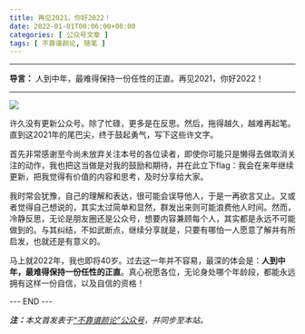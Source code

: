 ```yaml
---
title: 再见2021，你好2022！
date: 2022-01-01T00:06:00+08:00
categories: [ 公众号文章 ]
tags: [ 不靠谱颜论, 随笔 ]
---
```


---

**导言：** 人到中年，最难得保持一份任性的正直。再见2021，你好2022！

---

<img src="/images/2022/0101/cover.png" style="max-width:300px"/>

许久没有更新公众号。除了忙碌，更多是在反思。然后，拖得越久，越难再起笔。直到这2021年的尾巴尖，终于鼓起勇气，写下这些许文字。

首先非常感谢至今尚未放弃关注本号的各位读者，即使你可能只是懒得去做取消关注的动作，我也把这当做是对我的鼓励和期待，并在此立下flag：我会在来年继续更新，把我觉得有价值的内容和思考，及时分享给大家。

我时常会犹豫，自己的理解和表达，很可能会误导他人，于是一再欲言又止。又或者觉得自己想说的，其实太过简单和显然，群发出来则可能浪费他人时间。然而，冷静反思，无论是朋友圈还是公众号，想要内容兼顾每个人，其实都是永远不可能做到的。与其纠结，不如武断点，继续分享就是，只要有哪怕一人愿意了解并有所启发，也就还是有意义的。

马上就2022年，我也即将40岁。过去这一年并不容易，最深的体会是：**人到中年，最难得保持一份任性的正直**。真心祝愿各位，无论身处哪个年龄段，都能永远拥有这样一份自信，以及自信的资格！

<div class="p-5 text-center">--- END ---</div>

<i><b>注：</b>本文首发表于[“不靠谱颜论”公众号](https://mp.weixin.qq.com/s/B9GPUiFZV8gWjc_VQw_-LQ)，并同步至本站。</i>
